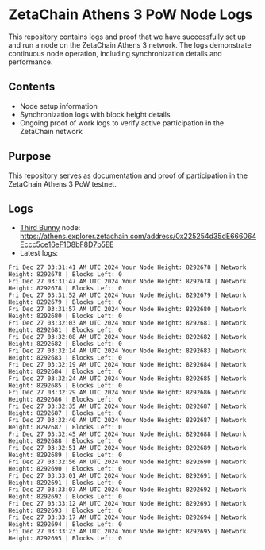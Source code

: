 # ZetaChain Athens 3 PoW Node Logs
This repository contains logs and proof that we have successfully set up and run a node on the ZetaChain Athens 3 network. The logs demonstrate continuous node operation, including synchronization details and performance.

## Contents
- Node setup information
- Synchronization logs with block height details
- Ongoing proof of work logs to verify active participation in the ZetaChain network

## Purpose
This repository serves as documentation and proof of participation in the ZetaChain Athens 3 PoW testnet.

## Logs

- [Third Bunny](https://thirdbunny.xyz/) node: https://athens.explorer.zetachain.com/address/0x225254d35dE666064Eccc5ce16eF1D8bF8D7b5EE
- Latest logs:
```
Fri Dec 27 03:31:41 AM UTC 2024 Your Node Height: 8292678 | Network Height: 8292678 | Blocks Left: 0
Fri Dec 27 03:31:47 AM UTC 2024 Your Node Height: 8292678 | Network Height: 8292678 | Blocks Left: 0
Fri Dec 27 03:31:52 AM UTC 2024 Your Node Height: 8292679 | Network Height: 8292679 | Blocks Left: 0
Fri Dec 27 03:31:57 AM UTC 2024 Your Node Height: 8292680 | Network Height: 8292680 | Blocks Left: 0
Fri Dec 27 03:32:03 AM UTC 2024 Your Node Height: 8292681 | Network Height: 8292681 | Blocks Left: 0
Fri Dec 27 03:32:08 AM UTC 2024 Your Node Height: 8292682 | Network Height: 8292682 | Blocks Left: 0
Fri Dec 27 03:32:14 AM UTC 2024 Your Node Height: 8292683 | Network Height: 8292683 | Blocks Left: 0
Fri Dec 27 03:32:19 AM UTC 2024 Your Node Height: 8292684 | Network Height: 8292684 | Blocks Left: 0
Fri Dec 27 03:32:24 AM UTC 2024 Your Node Height: 8292685 | Network Height: 8292685 | Blocks Left: 0
Fri Dec 27 03:32:29 AM UTC 2024 Your Node Height: 8292686 | Network Height: 8292686 | Blocks Left: 0
Fri Dec 27 03:32:35 AM UTC 2024 Your Node Height: 8292687 | Network Height: 8292687 | Blocks Left: 0
Fri Dec 27 03:32:40 AM UTC 2024 Your Node Height: 8292687 | Network Height: 8292687 | Blocks Left: 0
Fri Dec 27 03:32:45 AM UTC 2024 Your Node Height: 8292688 | Network Height: 8292688 | Blocks Left: 0
Fri Dec 27 03:32:51 AM UTC 2024 Your Node Height: 8292689 | Network Height: 8292689 | Blocks Left: 0
Fri Dec 27 03:32:56 AM UTC 2024 Your Node Height: 8292690 | Network Height: 8292690 | Blocks Left: 0
Fri Dec 27 03:33:01 AM UTC 2024 Your Node Height: 8292691 | Network Height: 8292691 | Blocks Left: 0
Fri Dec 27 03:33:07 AM UTC 2024 Your Node Height: 8292692 | Network Height: 8292692 | Blocks Left: 0
Fri Dec 27 03:33:12 AM UTC 2024 Your Node Height: 8292693 | Network Height: 8292693 | Blocks Left: 0
Fri Dec 27 03:33:17 AM UTC 2024 Your Node Height: 8292694 | Network Height: 8292694 | Blocks Left: 0
Fri Dec 27 03:33:23 AM UTC 2024 Your Node Height: 8292695 | Network Height: 8292695 | Blocks Left: 0
```
